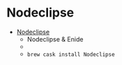 # Nodeclipse
- [Nodeclipse](https://nodeclipse.github.io/)
  -  Nodeclipse & Enide
  - 
  - `brew cask install Nodeclipse`
